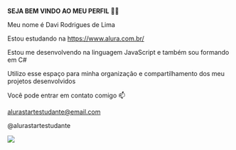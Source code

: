 **SEJA BEM VINDO AO MEU PERFIL** 💙💙

Meu nome é Davi Rodrigues de Lima

Estou estudando na https://www.alura.com.br/

Estou me desenvolvendo na linguagem JavaScript e também sou formando em C#

Utilizo esse espaço para minha organização e compartilhamento dos meu projetos desenvolvidos

Você pode entrar em contato comigo 📫

alurastartestudante@email.com

@alurastartestudante

![](https://i.giphy.com/media/v1.Y2lkPTc5MGI3NjExYjB0ajQyd2FwemRnNGFlcjB2ZXFuNW1iemU2OWJ6a2ZybGQxNjNnMCZlcD12MV9pbnRlcm5hbF9naWZfYnlfaWQmY3Q9Zw/x5JsFS1XtqCeA/giphy.gif)
